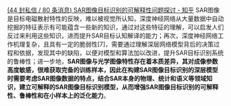 [(44 封私信 / 80 条消息) SAR图像目标识别的可解释性问题探讨 - 知乎](https://zhuanlan.zhihu.com/p/680309445)
SAR图像是目标电磁散射特性的反映，难以被视觉所认知，深度神经网络从大量数据中自动挖掘的特征表示有可能蕴含一些新的知识，通过对这些特征的理解，可以启发人们反过来利用这些知识，进而提升SAR目标认知解译的能力；再次，深度神经网络工作机理复杂，且具有一定的脆弱性[7]，需要通过理解深层网络模型背后的决策过程和依据，发现其中的缺陷，以便对模型和算法加以改进，提升SAR目标识别系统的鲁棒性；进一步地，**SAR图像与光学图像特性存在着本质差异，其对成像参数高度敏感，很难获取完备的训练样本，因此在构建SAR图像目标识别的深层模型时需要考虑SAR图像数据的特点，结合SAR本身的物理、统计和语义等领域知识，建立可解释的SAR图像目标识别模型，从而增强SAR图像目标识别的可解释性、鲁棒性和在小样本上的泛化能力**。
